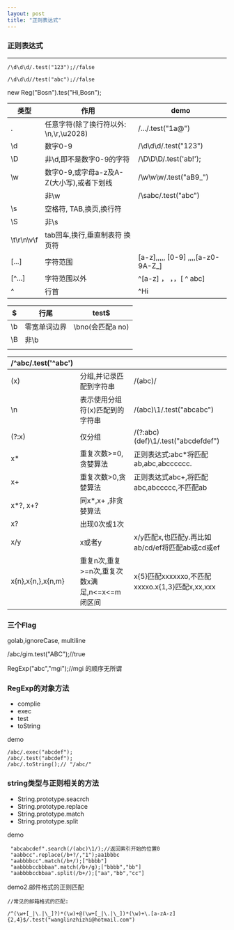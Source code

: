 ```yaml
---
layout: post
title: "正则表达式"
---
```




### 正则表达式

<hr />



	/\d\d\d/.test("123");//false
	
	/\d\d\d//test("abc");//false



new Reg("Bosn").tes("Hi,Bosn");



| 类型         | 作用                          | demo                               |
| ---------- | --------------------------- | ---------------------------------- |
| .          | 任意字符(除了换行符以外: \n,\r,\u2028) | /.../.test("1a@")                  |
| \d         | 数字0-9                       | /\d\d\d/.test("123")               |
| \D         | 非\d,即不是数字0-9的字符             | /\D\D\D/.test('ab!');              |
| \w         | 数字0-9,或字母a-z及A-Z(大小写),或者下划线 | /\w\w\w/.test("aB9_")              |
|            | 非\w                         | /\sabc/.test("abc")                |
| \s         | 空格符, TAB,换页,换行符             |                                    |
| \S         | 非\s                         |                                    |
| \t\r\n\v\f | tab回车,换行,垂直制表符 换页符          |                                    |
| [...]      | 字符范围                        | [a-z],,,,,  [0-9] ,,,,[a-z0-9A-Z_] |
| [^...]     | 字符范围以外                      | ^[a-z] ，  ，，[ ^ abc]               |
| ^          | 行首                          | ^Hi                                |



| $    | 行尾     | test$         |
| ---- | ------ | ------------- |
| \b   | 零宽单词边界 | \bno(会匹配a no) |
| \B   | 非\b    |               |
|      |        |               |





| /\^abc/\.test('^abc') |                                 |                                         |
| --------------------- | ------------------------------- | --------------------------------------- |
| (x)                   | 分组,并记录匹配到字符串                    | /(abc)/                                 |
| \n                    | 表示使用分组符(x)匹配到的字符串               | /(abc)\1/.test("abcabc")                |
| (?:x)                 | 仅分组                             | /(?:abc)(def)\1/.test("abcdefdef")      |
| x*                    | 重复次数>=0,贪婪算法                    | 正则表达式:abc*将匹配ab,abc,abcccccc.           |
| x+                    | 重复次数>0,贪婪算法                     | 正则表达式abc+,将匹配abc,abccccc,不匹配ab          |
| x*?, x+?              | 同x*,x+ ,非贪婪算法                   |                                         |
| x?                    | 出现0次或1次                         |                                         |
| x/y                   | x或者y                            | x/y匹配x,也匹配y.再比如ab/cd/ef将匹配ab或cd或ef      |
| x{n},x{n,},x{n,m}     | 重复n次,重复>=n次,重复次数x满足,n<=x<=m 闭区间 | x{5}匹配xxxxxxo,不匹配xxxxo.x{1,3}匹配x,xx,xxx |



### 三个Flag


golab,ignoreCase, multiline

/abc/gim.test("ABC");//true

RegExp("abc","mgi");//mgi 的顺序无所谓



### RegExp的对象方法



- complie
- exec
- test
- toString



demo



	/abc/.exec("abcdef");
	/abc/.test("abcdef");
	/abc/.toString();// "/abc/"



### string类型与正则相关的方法

- String.prototype.seacrch
- String.prototype.replace
- String.prototype.match
- String.prototype.split





demo



	 "abcabcdef".search(/(abc)\1/);//返回索引开始的位置0
	 "aabbcc".replace(/b+?/,"1");aa1bbbc
	 "aabbbbcc".match(/b+/);["bbbb"]
	 "aabbbbccbbbaa".match(/b+/g);["bbbb","bb"]
	 "aabbbbccbbaa".split(/b+/);["aa","bb","cc"]







demo2.邮件格式的正则匹配

```
//常见的邮箱格式的匹配:

/^(\w+[_|\.|\_]?)*(\w)+@(\w+[_|\.|\_])*(\w)+\.[a-zA-z]{2,4}$/.test("wanglinzhizhi@hotmail.com")
```




